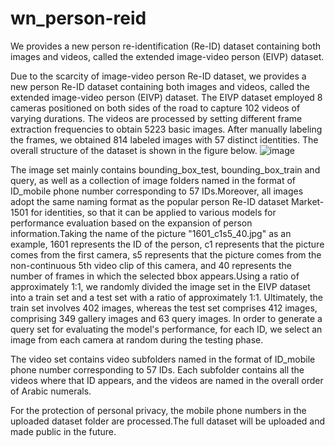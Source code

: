 # wn_person-reid
We provides a new person re-identification (Re-ID) dataset containing both images and videos, called the extended image-video person (EIVP) dataset.

Due to the scarcity of image-video person Re-ID dataset, we provides a new person Re-ID dataset containing both images and videos, called the extended image-video person (EIVP) dataset. The EIVP dataset employed 8 cameras positioned on both sides of the road to capture 102 videos of varying durations. The videos are processed by setting different frame extraction frequencies to obtain 5223 basic images. After manually labeling the frames, we obtained 814 labeled images with 57 distinct identities.
The overall structure of the dataset is shown in the figure below. 
![image](https://github.com/user-attachments/assets/d7779ea9-274d-4989-8a4c-fd4c348f2040)

The image set mainly contains bounding_box_test, bounding_box_train and query, as well as a collection of image folders named in the format of ID_mobile phone number corresponding to 57 IDs.Moreover, all images adopt the same naming format as the popular person Re-ID dataset Market-1501 for identities, so that it can be applied to various models for performance evaluation based on the expansion of person information.Taking the name of the picture "1601_c1s5_40.jpg" as an example, 1601 represents the ID of the person, c1 represents that the picture comes from the first camera, s5 represents that the picture comes from the non-continuous 5th video clip of this camera, and 40 represents the number of frames in which the selected bbox appears.Using a ratio of approximately 1:1, we randomly divided the image set in the EIVP dataset into a train set and a test set with a ratio of approximately 1:1. Ultimately, the train set involves 402 images, whereas the test set comprises 412 images, comprising 349 gallery images and 63 query images. In order to generate a query set for evaluating the model's performance, for each ID, we select an image from each camera at random during the testing phase.

The video set contains video subfolders named in the format of ID_mobile phone number corresponding to 57 IDs. Each subfolder contains all the videos where that ID appears, and the videos are named in the overall order of Arabic numerals.

For the protection of personal privacy, the mobile phone numbers in the uploaded dataset folder are processed.The full dataset will be uploaded and made public in the future.
